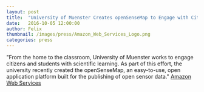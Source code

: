 ```yaml
---
layout: post
title:  "University of Muenster Creates openSenseMap to Engage with Citizens and Students"
date:   2016-10-05 12:00:00
author: Felix
thumbnail: /images/press/Amazon_Web_Services_Logo.png
categories: press
---
```

"From the home to the classroom, University of Muenster works to engage citizens and students with scientific learning. As part of this effort, the university recently created the openSenseMap, an easy-to-use, open application platform built for the publishing of open sensor data."
<a href="https://aws.amazon.com/de/blogs/publicsector/university-of-muenster-creates-opensensemap-to-engage-with-citizens-and-students/">Amazon Web Services</a>
